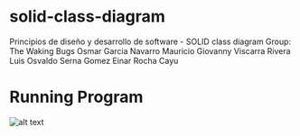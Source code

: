 # solid-class-diagram
Principios de diseño y desarrollo de software - SOLID class diagram
Group: The Waking Bugs
Osmar Garcia Navarro
Mauricio Giovanny Viscarra Rivera
Luis Osvaldo Serna Gomez
Einar Rocha Cayu


# Running Program
![alt text](https://github.com/rochaeinar/solid-class-diagram/blob/master/screenshot.png)
